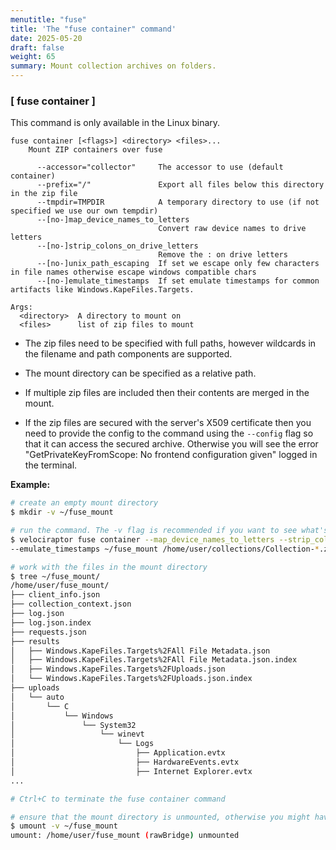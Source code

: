 ```yaml
---
menutitle: "fuse"
title: 'The "fuse container" command'
date: 2025-05-20
draft: false
weight: 65
summary: Mount collection archives on folders.
---
```


### [ fuse container ]

This command is only available in the Linux binary.

```text
fuse container [<flags>] <directory> <files>...
    Mount ZIP containers over fuse

      --accessor="collector"     The accessor to use (default container)
      --prefix="/"               Export all files below this directory in the zip file
      --tmpdir=TMPDIR            A temporary directory to use (if not specified we use our own tempdir)
      --[no-]map_device_names_to_letters
                                 Convert raw device names to drive letters
      --[no-]strip_colons_on_drive_letters
                                 Remove the : on drive letters
      --[no-]unix_path_escaping  If set we escape only few characters in file names otherwise escape windows compatible chars
      --[no-]emulate_timestamps  If set emulate timestamps for common artifacts like Windows.KapeFiles.Targets.

Args:
  <directory>  A directory to mount on
  <files>      list of zip files to mount
```

- The zip files need to be specified with full paths, however wildcards in the
  filename and path components are supported.

- The mount directory can be specified as a relative path.

- If multiple zip files are included then their contents are merged in the
  mount.

- If the zip files are secured with the server's X509 certificate then you need
  to provide the config to the command using the `--config` flag so that it can
  access the secured archive. Otherwise you will see the error
  "GetPrivateKeyFromScope: No frontend configuration given" logged in the
  terminal.

**Example:**

```sh
# create an empty mount directory
$ mkdir -v ~/fuse_mount

# run the command. The -v flag is recommended if you want to see what's going on.
$ velociraptor fuse container --map_device_names_to_letters --strip_colons_on_drive_letters --unix_path_escaping \
--emulate_timestamps ~/fuse_mount /home/user/collections/Collection-*.zip -v
```
```sh
# work with the files in the mount directory
$ tree ~/fuse_mount/
/home/user/fuse_mount/
├── client_info.json
├── collection_context.json
├── log.json
├── log.json.index
├── requests.json
├── results
│   ├── Windows.KapeFiles.Targets%2FAll File Metadata.json
│   ├── Windows.KapeFiles.Targets%2FAll File Metadata.json.index
│   ├── Windows.KapeFiles.Targets%2FUploads.json
│   └── Windows.KapeFiles.Targets%2FUploads.json.index
├── uploads
│   └── auto
│       └── C
│           └── Windows
│               └── System32
│                   └── winevt
│                       └── Logs
│                           ├── Application.evtx
│                           ├── HardwareEvents.evtx
│                           ├── Internet Explorer.evtx
...
```
```sh
# Ctrl+C to terminate the fuse container command

# ensure that the mount directory is unmounted, otherwise you might have problems if reusing it for the next mount.
$ umount -v ~/fuse_mount
umount: /home/user/fuse_mount (rawBridge) unmounted
```

